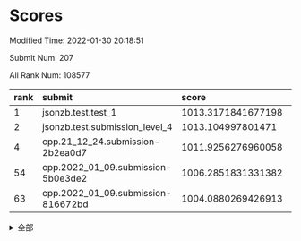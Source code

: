 # Scores

Modified Time: 2022-01-30 20:18:51

Submit Num: 207

All Rank Num: 108577

| rank |               submit               |       score        |       sigma        | pk_num |
| :--- | :--------------------------------- | :----------------- | :----------------- | :----- |
| 1    | jsonzb.test.test_1                 | 1013.3171841677198 | 0.8113237065306781 | 2096   |
| 2    | jsonzb.test.submission_level_4     | 1013.104997801471  | 0.7855081162408345 | 2100   |
| 4    | cpp.21_12_24.submission-2b2ea0d7   | 1011.9256276960058 | 0.8121597404294933 | 2099   |
| 54   | cpp.2022_01_09.submission-5b0e3de2 | 1006.2851831331382 | 0.7191833506244983 | 2095   |
| 63   | cpp.2022_01_09.submission-816672bd | 1004.0880269426913 | 0.7103600347803407 | 2099   |


<details>
<summary>全部</summary>

| rank |                 submit                 |       score        |       sigma        | pk_num |
| :--- | :------------------------------------- | :----------------- | :----------------- | :----- |
| 1    | jsonzb.test.test_1                     | 1013.3171841677198 | 0.8113237065306781 | 2096   |
| 2    | jsonzb.test.submission_level_4         | 1013.104997801471  | 0.7855081162408345 | 2100   |
| 3    | gobigger.level_3.submission_level_3_22 | 1011.9429472433852 | 0.7714680239302985 | 2101   |
| 4    | cpp.21_12_24.submission-2b2ea0d7       | 1011.9256276960058 | 0.8121597404294933 | 2099   |
| 5    | gobigger.level_3.submission_level_3_45 | 1011.6364634933495 | 0.7766071307819348 | 2101   |
| 6    | gobigger.level_3.submission_level_3_10 | 1011.5936979924886 | 0.771527434024799  | 2101   |
| 7    | gobigger.level_3.submission_level_3_3  | 1011.3645468751348 | 0.7888457256219437 | 2099   |
| 8    | gobigger.level_3.submission_level_3_30 | 1011.2731603811144 | 0.7501278403636165 | 2101   |
| 9    | gobigger.level_3.submission_level_3_15 | 1011.0400483568914 | 0.7509180159149118 | 2095   |
| 10   | gobigger.level_3.submission_level_3_5  | 1010.8090763492143 | 0.7509642100272519 | 2100   |
| 11   | gobigger.level_3.submission_level_3_7  | 1010.6890837428354 | 0.7550167057931548 | 2099   |
| 12   | gobigger.level_3.submission_level_3_48 | 1010.6593220395763 | 0.7678999657675788 | 2099   |
| 13   | gobigger.level_3.submission_level_3_28 | 1010.5874670335435 | 0.770805943745544  | 2094   |
| 14   | gobigger.level_3.submission_level_3_11 | 1010.5232797678436 | 0.7421561314617475 | 2099   |
| 15   | gobigger.level_3.submission_level_3_44 | 1010.4963999251366 | 0.7592877095686743 | 2096   |
| 16   | gobigger.level_3.submission_level_3_8  | 1010.4253692142313 | 0.7773053069851501 | 2098   |
| 17   | gobigger.level_3.submission_level_3_41 | 1010.390547209134  | 0.7755973310763785 | 2102   |
| 18   | gobigger.level_3.submission_level_3_33 | 1010.3505954758319 | 0.7503320079794646 | 2096   |
| 19   | gobigger.level_3.submission_level_3_35 | 1010.3131922000514 | 0.768344565712353  | 2100   |
| 20   | gobigger.level_3.submission_level_3_29 | 1010.231121603008  | 0.7726419375846127 | 2099   |
| 21   | gobigger.level_3.submission_level_3_23 | 1010.1398207267546 | 0.7566737724650585 | 2100   |
| 22   | gobigger.level_3.submission_level_3_26 | 1010.1230830139616 | 0.759483988846245  | 2098   |
| 23   | gobigger.level_3.submission_level_3_36 | 1010.0889272165739 | 0.7532898976802787 | 2099   |
| 24   | gobigger.level_3.submission_level_3_20 | 1010.0678786139969 | 0.7824082952240625 | 2097   |
| 25   | gobigger.level_3.submission_level_3_0  | 1010.0455529031647 | 0.7622369720612324 | 2097   |
| 26   | gobigger.level_3.submission_level_3_2  | 1010.0361310797252 | 0.7533833698741348 | 2098   |
| 27   | gobigger.level_3.submission_level_3_39 | 1010.002497741311  | 0.7698422931917791 | 2100   |
| 28   | gobigger.level_3.submission_level_3_12 | 1010.0001003079806 | 0.7340311088465589 | 2096   |
| 29   | gobigger.level_3.submission_level_3_16 | 1009.986178547044  | 0.7496213566934038 | 2096   |
| 30   | gobigger.level_3.submission_level_3_34 | 1009.9599221433936 | 0.7648477259284663 | 2097   |
| 31   | gobigger.level_3.submission_level_3_18 | 1009.9433103082389 | 0.7528575016794211 | 2090   |
| 32   | gobigger.level_3.submission_level_3_38 | 1009.8753681517387 | 0.7657633646245461 | 2100   |
| 33   | gobigger.level_3.submission_level_3_17 | 1009.6981679076625 | 0.784967209064226  | 2093   |
| 34   | gobigger.level_3.submission_level_3_47 | 1009.628727173082  | 0.7644554532646027 | 2093   |
| 35   | gobigger.level_3.submission_level_3_32 | 1009.5815469532832 | 0.7797344366010941 | 2097   |
| 36   | gobigger.level_3.submission_level_3_13 | 1009.5773465066022 | 0.7406735546168931 | 2097   |
| 37   | gobigger.level_3.submission_level_3_6  | 1009.5354596308508 | 0.7468173164495592 | 2099   |
| 38   | gobigger.level_3.submission_level_3_46 | 1009.4928210782896 | 0.7561060579363635 | 2098   |
| 39   | gobigger.level_3.submission_level_3_14 | 1009.4711383633488 | 0.7555099262428787 | 2092   |
| 40   | gobigger.level_3.submission_level_3_27 | 1009.4435758759686 | 0.7470112866891288 | 2095   |
| 41   | gobigger.level_3.submission_level_3_24 | 1009.375828692009  | 0.7612915756054718 | 2096   |
| 42   | gobigger.level_3.submission_level_3_31 | 1009.1574935750866 | 0.759470764997089  | 2095   |
| 43   | gobigger.level_3.submission_level_3_19 | 1009.1529423215734 | 0.7555409190707199 | 2092   |
| 44   | gobigger.level_3.submission_level_3_25 | 1008.8179111657779 | 0.7572327003667755 | 2102   |
| 45   | gobigger.level_3.submission_level_3_21 | 1008.8134883457307 | 0.7352978259395099 | 2098   |
| 46   | gobigger.level_3.submission_level_3_1  | 1008.7879285828749 | 0.7584472695986875 | 2098   |
| 47   | gobigger.level_3.submission_level_3_4  | 1008.7445343242158 | 0.7485928357720053 | 2098   |
| 48   | gobigger.level_3.submission_level_3_49 | 1008.7320557368249 | 0.7383885049836729 | 2096   |
| 49   | gobigger.level_3.submission_level_3_9  | 1008.6796134834547 | 0.7390823149975922 | 2096   |
| 50   | gobigger.level_3.submission_level_3_40 | 1008.4541911945245 | 0.7347692368462462 | 2095   |
| 51   | gobigger.level_3.submission_level_3_43 | 1008.1332577497442 | 0.7371666431753712 | 2099   |
| 52   | gobigger.level_3.submission_level_3_37 | 1008.0705411001695 | 0.7583995448287004 | 2101   |
| 53   | gobigger.level_3.submission_level_3_42 | 1007.3929942272114 | 0.7321730254447776 | 2098   |
| 54   | cpp.2022_01_09.submission-5b0e3de2     | 1006.2851831331382 | 0.7191833506244983 | 2095   |
| 55   | gobigger.level_1.submission_level_1_34 | 1005.3279668608537 | 0.7285791993439966 | 2093   |
| 56   | gobigger.level_1.submission_level_1_44 | 1004.7829955982957 | 0.7293705969395881 | 2099   |
| 57   | gobigger.level_1.submission_level_1_5  | 1004.6332835171845 | 0.7197556936396281 | 2100   |
| 58   | gobigger.level_1.submission_level_1_20 | 1004.3690701400895 | 0.7185329083772997 | 2095   |
| 59   | gobigger.level_1.submission_level_1_38 | 1004.3395514253219 | 0.7232311959381461 | 2091   |
| 60   | gobigger.level_1.submission_level_1_19 | 1004.1978740167181 | 0.7219795356314929 | 2103   |
| 61   | gobigger.level_1.submission_level_1_33 | 1004.1911998354968 | 0.719906606930871  | 2098   |
| 62   | gobigger.level_1.submission_level_1_45 | 1004.1533195609226 | 0.7144429465833663 | 2100   |
| 63   | cpp.2022_01_09.submission-816672bd     | 1004.0880269426913 | 0.7103600347803407 | 2099   |
| 64   | gobigger.level_1.submission_level_1_49 | 1003.9836606638077 | 0.7104695678537509 | 2096   |
| 65   | gobigger.level_1.submission_level_1_29 | 1003.9668631568017 | 0.7147682245682379 | 2099   |
| 66   | gobigger.level_1.submission_level_1_0  | 1003.8032786887791 | 0.7094823847623303 | 2099   |
| 67   | gobigger.level_1.submission_level_1_6  | 1003.6647023513804 | 0.717135845122689  | 2103   |
| 68   | gobigger.level_1.submission_level_1_41 | 1003.6567597945344 | 0.7193483686344416 | 2094   |
| 69   | gobigger.level_1.submission_level_1_15 | 1003.5238122379916 | 0.7083604975666268 | 2099   |
| 70   | gobigger.level_1.submission_level_1_43 | 1003.4519567600206 | 0.7072677503184707 | 2100   |
| 71   | gobigger.level_1.submission_level_1_16 | 1003.446844723263  | 0.7268473455513074 | 2097   |
| 72   | gobigger.level_1.submission_level_1_24 | 1003.4434880317888 | 0.7166446980809364 | 2097   |
| 73   | gobigger.level_1.submission_level_1_37 | 1003.4211167367487 | 0.706722079330772  | 2095   |
| 74   | gobigger.level_1.submission_level_1_23 | 1003.4005926423623 | 0.728725913621378  | 2099   |
| 75   | gobigger.level_1.submission_level_1_47 | 1003.3915489492014 | 0.7146656506144086 | 2098   |
| 76   | gobigger.level_1.submission_level_1_42 | 1003.3843599048308 | 0.7168981063665093 | 2101   |
| 77   | gobigger.level_1.submission_level_1_2  | 1003.349007249475  | 0.714071078809661  | 2096   |
| 78   | gobigger.level_1.submission_level_1_14 | 1003.3344334244209 | 0.7095005476872438 | 2102   |
| 79   | gobigger.level_1.submission_level_1_35 | 1003.329975816497  | 0.7122182616463244 | 2094   |
| 80   | gobigger.level_1.submission_level_1_1  | 1003.2592211093279 | 0.7025525772541888 | 2099   |
| 81   | gobigger.level_1.submission_level_1_8  | 1003.2493459289325 | 0.714191019509608  | 2102   |
| 82   | gobigger.level_1.submission_level_1_4  | 1003.2398882223713 | 0.719904602720483  | 2099   |
| 83   | gobigger.level_1.submission_level_1_27 | 1003.1999629154237 | 0.7338189069801293 | 2099   |
| 84   | gobigger.level_1.submission_level_1_39 | 1003.1571673832206 | 0.7059665622718755 | 2099   |
| 85   | gobigger.level_1.submission_level_1_21 | 1003.138427456923  | 0.707936990376211  | 2102   |
| 86   | gobigger.level_1.submission_level_1_13 | 1003.1254892072315 | 0.721772465809162  | 2100   |
| 87   | gobigger.level_1.submission_level_1_17 | 1003.1027620349591 | 0.710405018483761  | 2097   |
| 88   | gobigger.level_1.submission_level_1_25 | 1003.062589816747  | 0.720611528988534  | 2102   |
| 89   | gobigger.level_1.submission_level_1_30 | 1003.0429044851905 | 0.7160222190329594 | 2099   |
| 90   | gobigger.level_1.submission_level_1_40 | 1003.0182216332249 | 0.7145982863385069 | 2096   |
| 91   | gobigger.level_1.submission_level_1_46 | 1003.0087902494937 | 0.7266424616365114 | 2094   |
| 92   | gobigger.level_1.submission_level_1_36 | 1002.9805408592812 | 0.721984506331056  | 2100   |
| 93   | gobigger.level_1.submission_level_1_11 | 1002.8319017537736 | 0.7107357756366208 | 2096   |
| 94   | gobigger.level_1.submission_level_1_48 | 1002.7763964673574 | 0.7171352833147931 | 2102   |
| 95   | gobigger.level_1.submission_level_1_9  | 1002.6880657248563 | 0.7147934832127126 | 2094   |
| 96   | gobigger.level_1.submission_level_1_26 | 1002.6570872878863 | 0.7181283143757047 | 2101   |
| 97   | gobigger.level_1.submission_level_1_7  | 1002.4478226162763 | 0.7281827182637197 | 2102   |
| 98   | gobigger.level_1.submission_level_1_32 | 1002.3815844476345 | 0.7148475073157672 | 2101   |
| 99   | gobigger.level_1.submission_level_1_22 | 1002.1664003242032 | 0.7154725476981645 | 2104   |
| 100  | gobigger.level_1.submission_level_1_10 | 1002.1436650164918 | 0.7216176809150802 | 2097   |
| 101  | gobigger.level_1.submission_level_1_31 | 1002.0808118660068 | 0.7093213800090351 | 2095   |
| 102  | gobigger.level_1.submission_level_1_28 | 1002.0075555374955 | 0.7139439744482925 | 2101   |
| 103  | gobigger.level_1.submission_level_1_12 | 1001.9966164059622 | 0.718397637832659  | 2098   |
| 104  | gobigger.level_1.submission_level_1_3  | 1001.351756940703  | 0.7181103845556752 | 2094   |
| 105  | gobigger.level_1.submission_level_1_18 | 1001.3303544730546 | 0.7081985822290824 | 2095   |
| 106  | gobigger.random.submission_random_48   | 997.0242213577338  | 0.6987765800763596 | 2096   |
| 107  | gobigger.random.submission_random_46   | 996.9572194319795  | 0.7055635009518352 | 2097   |
| 108  | gobigger.random.submission_random_42   | 996.9463619809862  | 0.7238612742923415 | 2098   |
| 109  | gobigger.random.submission_random_4    | 996.8429409471581  | 0.7176715452394887 | 2100   |
| 110  | gobigger.random.submission_random_8    | 996.6084993696943  | 0.7034260800949553 | 2103   |
| 111  | gobigger.random.submission_random_23   | 996.4898387490676  | 0.7045327870089214 | 2100   |
| 112  | gobigger.random.submission_random_32   | 996.4786131914151  | 0.6964677012027177 | 2097   |
| 113  | gobigger.random.submission_random_12   | 996.4698954662016  | 0.7047238620997629 | 2101   |
| 114  | gobigger.random.submission_random_5    | 996.4635496089932  | 0.702623038180584  | 2095   |
| 115  | gobigger.random.submission_random_38   | 996.4117965453579  | 0.7079513105963265 | 2100   |
| 116  | gobigger.random.submission_random_28   | 996.3696661176207  | 0.7132871240159463 | 2099   |
| 117  | gobigger.random.submission_random_24   | 996.2673636771278  | 0.7084612947637811 | 2103   |
| 118  | gobigger.random.submission_random_2    | 996.2593581308362  | 0.7262316671944006 | 2097   |
| 119  | gobigger.random.submission_random_27   | 996.2266835387258  | 0.7125345037778327 | 2098   |
| 120  | gobigger.random.submission_random_20   | 996.220457903711   | 0.7012971390291963 | 2098   |
| 121  | gobigger.random.submission_random_41   | 996.1819984283642  | 0.6972572356294949 | 2099   |
| 122  | gobigger.random.submission_random_11   | 996.1797832323722  | 0.7066080074564323 | 2097   |
| 123  | gobigger.random.submission_random_10   | 996.1057348389774  | 0.7054229844364608 | 2097   |
| 124  | gobigger.random.submission_random_33   | 996.101073607386   | 0.7126660248877933 | 2099   |
| 125  | gobigger.random.submission_random_19   | 996.0252232732465  | 0.7045118351762806 | 2098   |
| 126  | gobigger.random.submission_random_26   | 995.9393726426346  | 0.7102721630272518 | 2098   |
| 127  | gobigger.random.submission_random_15   | 995.890796111292   | 0.7124251768483687 | 2099   |
| 128  | gobigger.random.submission_random_40   | 995.8750729147878  | 0.7064543297878472 | 2098   |
| 129  | gobigger.random.submission_random_21   | 995.8672302589118  | 0.7181522190859766 | 2098   |
| 130  | gobigger.random.submission_random_43   | 995.8540451203909  | 0.7107207477058095 | 2097   |
| 131  | gobigger.random.submission_random_16   | 995.8170848615352  | 0.7121292756320532 | 2094   |
| 132  | gobigger.random.submission_random_44   | 995.8138327452534  | 0.7067581235725222 | 2101   |
| 133  | gobigger.random.submission_random_22   | 995.7960322996362  | 0.709653066540028  | 2098   |
| 134  | gobigger.random.submission_random_35   | 995.7514401848196  | 0.7093087279954972 | 2101   |
| 135  | gobigger.random.submission_random_9    | 995.7396168768798  | 0.706791741726664  | 2099   |
| 136  | gobigger.random.submission_random_47   | 995.7274696747289  | 0.7193739956721193 | 2094   |
| 137  | gobigger.random.submission_random_49   | 995.7191771538398  | 0.7212174554146648 | 2100   |
| 138  | gobigger.random.submission_random_36   | 995.6509857769329  | 0.7175163095339212 | 2103   |
| 139  | gobigger.random.submission_random_13   | 995.6401095302873  | 0.7078554882612969 | 2103   |
| 140  | gobigger.random.submission_random_18   | 995.6258778979053  | 0.7118400610945975 | 2098   |
| 141  | gobigger.random.submission_random_17   | 995.6238399925577  | 0.7045161311351562 | 2094   |
| 142  | gobigger.random.submission_random_34   | 995.5330419636194  | 0.7194664540448877 | 2096   |
| 143  | gobigger.random.submission_random_6    | 995.4985464055733  | 0.7090017631522254 | 2101   |
| 144  | gobigger.random.submission_random_14   | 995.4905166147107  | 0.7043412023927863 | 2097   |
| 145  | gobigger.random.submission_random_29   | 995.3888387962071  | 0.7250182742131753 | 2104   |
| 146  | gobigger.random.submission_random_25   | 995.3611159027388  | 0.7032235641815109 | 2096   |
| 147  | gobigger.random.submission_random_37   | 995.3515732496144  | 0.6977830307521723 | 2099   |
| 148  | gobigger.random.submission_random_45   | 995.2537527552125  | 0.7063804843698431 | 2100   |
| 149  | gobigger.random.submission_random_31   | 995.1806650783045  | 0.7108325536574183 | 2096   |
| 150  | gobigger.random.submission_random_3    | 995.140361552457   | 0.717118259648317  | 2098   |
| 151  | gobigger.random.submission_random_0    | 995.0891765360295  | 0.7051079171471322 | 2097   |
| 152  | gobigger.random.submission_random_1    | 995.0235659612043  | 0.7051298755580704 | 2104   |
| 153  | gobigger.random.submission_random_39   | 994.781166954235   | 0.7175743920477435 | 2098   |
| 154  | gobigger.random.submission_random_30   | 994.655995873021   | 0.7117040385005821 | 2103   |
| 155  | gobigger.random.submission_random_7    | 994.5340970259551  | 0.7063178841837984 | 2102   |
| 156  | gobigger.level_2.submission_level_2_11 | 994.4364371516335  | 0.7133978404841936 | 2104   |
| 157  | gobigger.level_2.submission_level_2_42 | 994.3105093028314  | 0.7358619957078232 | 2097   |
| 158  | gobigger.level_2.submission_level_2_45 | 993.5484448148748  | 0.7281372975269482 | 2098   |
| 159  | gobigger.level_2.submission_level_2_35 | 993.450618701846   | 0.7285670521448581 | 2098   |
| 160  | gobigger.level_2.submission_level_2_4  | 993.307107448077   | 0.7416684397331934 | 2096   |
| 161  | gobigger.level_2.submission_level_2_28 | 993.2676703045912  | 0.7454857969009476 | 2104   |
| 162  | gobigger.level_2.submission_level_2_2  | 993.1671852658711  | 0.7369829901815931 | 2100   |
| 163  | gobigger.level_2.submission_level_2_40 | 993.0847342463447  | 0.7379149046557562 | 2095   |
| 164  | gobigger.level_2.submission_level_2_8  | 993.0222680227037  | 0.7399491367175707 | 2093   |
| 165  | gobigger.level_2.submission_level_2_38 | 992.863452057509   | 0.7443443299586967 | 2097   |
| 166  | gobigger.level_2.submission_level_2_46 | 992.7884892881174  | 0.744987419948397  | 2097   |
| 167  | gobigger.level_2.submission_level_2_18 | 992.7368739252287  | 0.7476657569966828 | 2096   |
| 168  | gobigger.level_2.submission_level_2_19 | 992.6215684531813  | 0.7489275154186021 | 2095   |
| 169  | gobigger.level_2.submission_level_2_34 | 992.6108458859611  | 0.7438580733009528 | 2097   |
| 170  | gobigger.level_2.submission_level_2_26 | 992.6086725534306  | 0.7292899880274916 | 2102   |
| 171  | gobigger.level_2.submission_level_2_31 | 992.492062109915   | 0.7443718001134784 | 2092   |
| 172  | gobigger.level_2.submission_level_2_15 | 992.485285339813   | 0.7448930436419288 | 2098   |
| 173  | gobigger.level_2.submission_level_2_41 | 992.4826013734504  | 0.7376962262622129 | 2100   |
| 174  | gobigger.level_2.submission_level_2_44 | 992.4157281762808  | 0.7390698710581738 | 2101   |
| 175  | gobigger.level_2.submission_level_2_29 | 992.3789250467041  | 0.7389331913698152 | 2099   |
| 176  | gobigger.level_2.submission_level_2_0  | 992.3660409435839  | 0.7328228457621552 | 2103   |
| 177  | gobigger.level_2.submission_level_2_49 | 992.2994161502481  | 0.7454739991783235 | 2097   |
| 178  | gobigger.level_2.submission_level_2_12 | 992.2136776365498  | 0.745744452016388  | 2097   |
| 179  | gobigger.level_2.submission_level_2_10 | 992.0947558446702  | 0.7412906379831959 | 2100   |
| 180  | gobigger.level_2.submission_level_2_33 | 992.0741377100599  | 0.7293255654579407 | 2097   |
| 181  | gobigger.level_2.submission_level_2_13 | 991.9720489706555  | 0.7384152307379734 | 2099   |
| 182  | gobigger.level_2.submission_level_2_23 | 991.9704041928655  | 0.7474209702190984 | 2096   |
| 183  | gobigger.level_2.submission_level_2_24 | 991.9322785823362  | 0.7282145136152821 | 2096   |
| 184  | gobigger.level_2.submission_level_2_48 | 991.8958844699858  | 0.7655549939958092 | 2103   |
| 185  | gobigger.level_2.submission_level_2_30 | 991.879401580621   | 0.738165152748352  | 2097   |
| 186  | gobigger.level_2.submission_level_2_16 | 991.8758899638481  | 0.749673682210739  | 2093   |
| 187  | gobigger.level_2.submission_level_2_39 | 991.8470548268394  | 0.7572956249572296 | 2098   |
| 188  | gobigger.level_2.submission_level_2_25 | 991.7818103447008  | 0.7464170414861728 | 2095   |
| 189  | gobigger.level_2.submission_level_2_21 | 991.6101792570269  | 0.736778198332513  | 2099   |
| 190  | gobigger.level_2.submission_level_2_36 | 991.5804064047555  | 0.7386996162159007 | 2098   |
| 191  | gobigger.level_2.submission_level_2_7  | 991.5783027258763  | 0.743312066481528  | 2096   |
| 192  | gobigger.level_2.submission_level_2_47 | 991.4851160739955  | 0.7295248486482261 | 2098   |
| 193  | gobigger.level_2.submission_level_2_43 | 991.4079433385879  | 0.7588136560802589 | 2100   |
| 194  | gobigger.level_2.submission_level_2_3  | 991.3665502429131  | 0.7640642354807747 | 2098   |
| 195  | gobigger.level_2.submission_level_2_27 | 991.3173735878099  | 0.7522257111599855 | 2097   |
| 196  | gobigger.level_2.submission_level_2_17 | 991.2617746529586  | 0.7559353218385685 | 2095   |
| 197  | gobigger.level_2.submission_level_2_6  | 991.1262944344055  | 0.756947557169265  | 2100   |
| 198  | gobigger.level_2.submission_level_2_1  | 991.0473090015366  | 0.7712915169328929 | 2103   |
| 199  | gobigger.level_2.submission_level_2_20 | 990.766486838716   | 0.7492379522694023 | 2100   |
| 200  | gobigger.level_2.submission_level_2_5  | 990.6836129886487  | 0.7661861126166393 | 2096   |
| 201  | gobigger.level_2.submission_level_2_9  | 990.6484728820031  | 0.7533351799492201 | 2097   |
| 202  | gobigger.level_2.submission_level_2_37 | 990.6355041196258  | 0.7772089658636133 | 2096   |
| 203  | gobigger.level_2.submission_level_2_22 | 990.3405200110752  | 0.754530713264615  | 2098   |
| 204  | gobigger.level_2.submission_level_2_32 | 990.2892414075561  | 0.7839718958244104 | 2100   |
| 205  | gobigger.level_2.submission_level_2_14 | 990.1159504583563  | 0.7719267844202617 | 2096   |
| 206  | gobigger.none.submission_none_1        | 978.9930035386373  | 1.3490418481672046 | 2099   |
| 207  | gobigger.none.submission_none_0        | 977.8077993301933  | 1.3401690844350442 | 2096   |

</details>